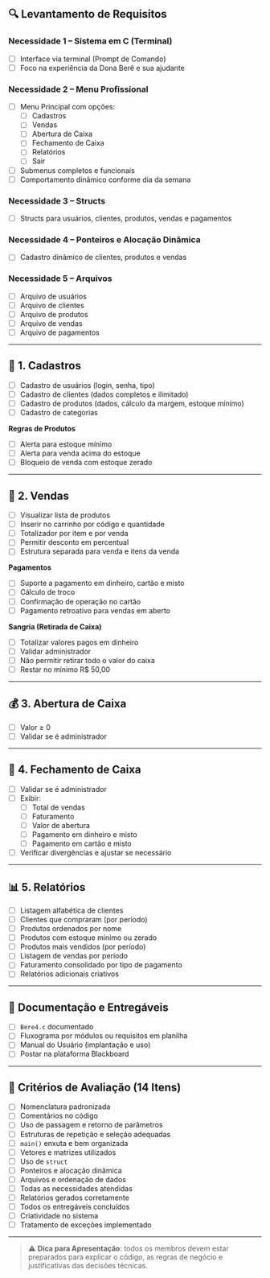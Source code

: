 ## 🔍 Levantamento de Requisitos

### Necessidade 1 – Sistema em C (Terminal)
- [ ] Interface via terminal (Prompt de Comando)
- [ ] Foco na experiência da Dona Berê e sua ajudante

### Necessidade 2 – Menu Profissional
- [ ] Menu Principal com opções:
  - [ ] Cadastros
  - [ ] Vendas
  - [ ] Abertura de Caixa
  - [ ] Fechamento de Caixa
  - [ ] Relatórios
  - [ ] Sair
- [ ] Submenus completos e funcionais
- [ ] Comportamento dinâmico conforme dia da semana

### Necessidade 3 – Structs
- [ ] Structs para usuários, clientes, produtos, vendas e pagamentos

### Necessidade 4 – Ponteiros e Alocação Dinâmica
- [ ] Cadastro dinâmico de clientes, produtos e vendas

### Necessidade 5 – Arquivos
- [ ] Arquivo de usuários
- [ ] Arquivo de clientes
- [ ] Arquivo de produtos
- [ ] Arquivo de vendas
- [ ] Arquivo de pagamentos

---

## 🔐 1. Cadastros
- [ ] Cadastro de usuários (login, senha, tipo)
- [ ] Cadastro de clientes (dados completos e ilimitado)
- [ ] Cadastro de produtos (dados, cálculo da margem, estoque mínimo)
- [ ] Cadastro de categorias

**Regras de Produtos**
- [ ] Alerta para estoque mínimo
- [ ] Alerta para venda acima do estoque
- [ ] Bloqueio de venda com estoque zerado

---

## 🛒 2. Vendas
- [ ] Visualizar lista de produtos
- [ ] Inserir no carrinho por código e quantidade
- [ ] Totalizador por item e por venda
- [ ] Permitir desconto em percentual
- [ ] Estrutura separada para venda e itens da venda

**Pagamentos**
- [ ] Suporte a pagamento em dinheiro, cartão e misto
- [ ] Cálculo de troco
- [ ] Confirmação de operação no cartão
- [ ] Pagamento retroativo para vendas em aberto

**Sangria (Retirada de Caixa)**
- [ ] Totalizar valores pagos em dinheiro
- [ ] Validar administrador
- [ ] Não permitir retirar todo o valor do caixa
- [ ] Restar no mínimo R$ 50,00

---

## 💰 3. Abertura de Caixa
- [ ] Valor ≥ 0
- [ ] Validar se é administrador

---

## 🔐 4. Fechamento de Caixa
- [ ] Validar se é administrador
- [ ] Exibir:
  - [ ] Total de vendas
  - [ ] Faturamento
  - [ ] Valor de abertura
  - [ ] Pagamento em dinheiro e misto
  - [ ] Pagamento em cartão e misto
- [ ] Verificar divergências e ajustar se necessário

---

## 📊 5. Relatórios
- [ ] Listagem alfabética de clientes
- [ ] Clientes que compraram (por período)
- [ ] Produtos ordenados por nome
- [ ] Produtos com estoque mínimo ou zerado
- [ ] Produtos mais vendidos (por período)
- [ ] Listagem de vendas por período
- [ ] Faturamento consolidado por tipo de pagamento
- [ ] Relatórios adicionais criativos

---

## 📁 Documentação e Entregáveis
- [ ] `Bere4.c` documentado
- [ ] Fluxograma por módulos ou requisitos em planilha
- [ ] Manual do Usuário (implantação e uso)
- [ ] Postar na plataforma Blackboard

---

## 🎯 Critérios de Avaliação (14 Itens)
- [ ] Nomenclatura padronizada
- [ ] Comentários no código
- [ ] Uso de passagem e retorno de parâmetros
- [ ] Estruturas de repetição e seleção adequadas
- [ ] `main()` enxuta e bem organizada
- [ ] Vetores e matrizes utilizados
- [ ] Uso de `struct`
- [ ] Ponteiros e alocação dinâmica
- [ ] Arquivos e ordenação de dados
- [ ] Todas as necessidades atendidas
- [ ] Relatórios gerados corretamente
- [ ] Todos os entregáveis concluídos
- [ ] Criatividade no sistema
- [ ] Tratamento de exceções implementado

---

> ⚠️ **Dica para Apresentação**: todos os membros devem estar preparados para explicar o código, as regras de negócio e justificativas das decisões técnicas.
